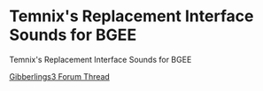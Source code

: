 # Temnix's Replacement Interface Sounds for BGEE
Temnix's Replacement Interface Sounds for BGEE

[Gibberlings3 Forum Thread](https://www.gibberlings3.net/forums/topic/31403-replacement-sounds-for-the-interface/?tab=comments#comment-281352)
